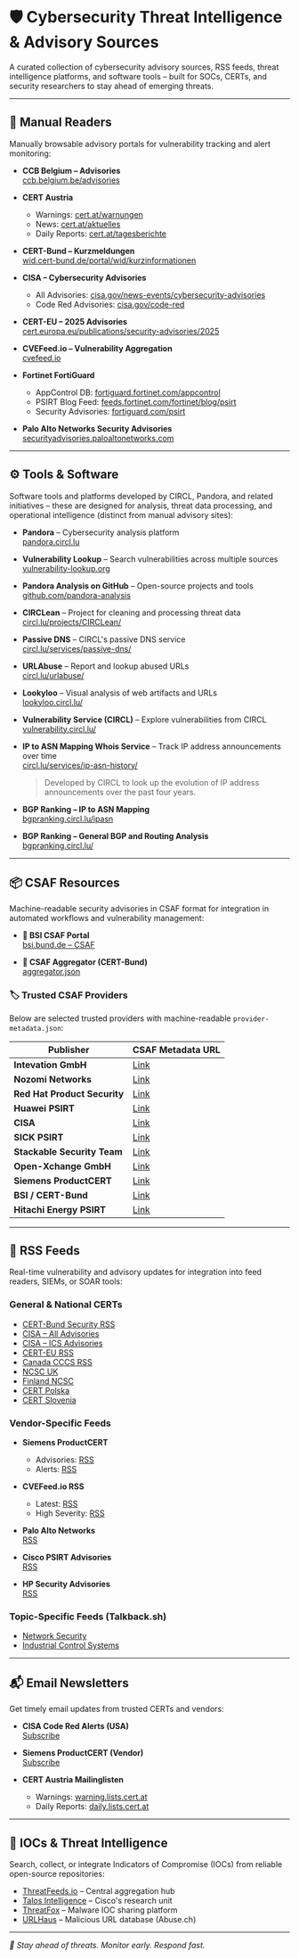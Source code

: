 # 🛡️ Cybersecurity Threat Intelligence & Advisory Sources

A curated collection of cybersecurity advisory sources, RSS feeds, threat intelligence platforms, and software tools – built for SOCs, CERTs, and security researchers to stay ahead of emerging threats.

---

## 📖 Manual Readers

Manually browsable advisory portals for vulnerability tracking and alert monitoring:

- **CCB Belgium – Advisories**  
  [ccb.belgium.be/advisories](https://ccb.belgium.be/advisories)
  
- **CERT Austria**  
  - Warnings: [cert.at/warnungen](https://www.cert.at/de/meldungen/warnungen/)  
  - News: [cert.at/aktuelles](https://www.cert.at/de/meldungen/aktuelles/)  
  - Daily Reports: [cert.at/tagesberichte](https://www.cert.at/de/meldungen/tagesberichte/)
  
- **CERT-Bund – Kurzmeldungen**  
  [wid.cert-bund.de/portal/wid/kurzinformationen](https://wid.cert-bund.de/portal/wid/kurzinformationen)
  
- **CISA – Cybersecurity Advisories**  
  - All Advisories: [cisa.gov/news-events/cybersecurity-advisories](https://www.cisa.gov/news-events/cybersecurity-advisories)  
  - Code Red Advisories: [cisa.gov/code-red](https://www.cisa.gov/news-events/cybersecurity-advisories?f%5B0%5D=advisory_type%3A94)
  
- **CERT-EU – 2025 Advisories**  
  [cert.europa.eu/publications/security-advisories/2025](https://cert.europa.eu/publications/security-advisories/2025)
  
- **CVEFeed.io – Vulnerability Aggregation**  
  [cvefeed.io](https://cvefeed.io/)
  
- **Fortinet FortiGuard**  
  - AppControl DB: [fortiguard.fortinet.com/appcontrol](https://fortiguard.fortinet.com/appcontrol)  
  - PSIRT Blog Feed: [feeds.fortinet.com/fortinet/blog/psirt](https://feeds.fortinet.com/fortinet/blog/psirt)  
  - Security Advisories: [fortiguard.com/psirt](https://www.fortiguard.com/psirt)
  
- **Palo Alto Networks Security Advisories**  
  [securityadvisories.paloaltonetworks.com](https://securityadvisories.paloaltonetworks.com/)

---


## ⚙️ Tools & Software

Software tools and platforms developed by CIRCL, Pandora, and related initiatives – these are designed for analysis, threat data processing, and operational intelligence (distinct from manual advisory sites):

- **Pandora** – Cybersecurity analysis platform  
  [pandora.circl.lu](https://pandora.circl.lu)
  
- **Vulnerability Lookup** – Search vulnerabilities across multiple sources  
  [vulnerability-lookup.org](https://www.vulnerability-lookup.org/)
  
- **Pandora Analysis on GitHub** – Open-source projects and tools  
  [github.com/pandora-analysis](https://github.com/pandora-analysis)
  
- **CIRCLean** – Project for cleaning and processing threat data  
  [circl.lu/projects/CIRCLean/](https://circl.lu/projects/CIRCLean/)
  
- **Passive DNS** – CIRCL's passive DNS service  
  [circl.lu/services/passive-dns/](https://circl.lu/services/passive-dns/)
  
- **URLAbuse** – Report and lookup abused URLs  
  [circl.lu/urlabuse/](https://circl.lu/urlabuse/)
  
- **Lookyloo** – Visual analysis of web artifacts and URLs  
  [lookyloo.circl.lu/](https://lookyloo.circl.lu/)
  
- **Vulnerability Service (CIRCL)** – Explore vulnerabilities from CIRCL  
  [vulnerability.circl.lu/](https://vulnerability.circl.lu/)
  
- **IP to ASN Mapping Whois Service** – Track IP address announcements over time  
  [circl.lu/services/ip-asn-history/](https://circl.lu/services/ip-asn-history/)  
  > Developed by CIRCL to look up the evolution of IP address announcements over the past four years.
  
- **BGP Ranking – IP to ASN Mapping**  
  [bgpranking.circl.lu/ipasn](https://bgpranking.circl.lu/ipasn)
  
- **BGP Ranking – General BGP and Routing Analysis**  
  [bgpranking.circl.lu/](https://bgpranking.circl.lu/)

---

## 📦 CSAF Resources

Machine-readable security advisories in CSAF format for integration in automated workflows and vulnerability management:

- **📘 BSI CSAF Portal**  
  [bsi.bund.de – CSAF](https://www.bsi.bund.de/DE/Themen/Unternehmen-und-Organisationen/Informationen-und-Empfehlungen/Empfehlungen-nach-Angriffszielen/Industrielle-Steuerungs-und-Automatisierungssysteme/CSAF/CSAF_node.html)

- **🔗 CSAF Aggregator (CERT-Bund)**  
  [aggregator.json](https://wid.cert-bund.de/.well-known/csaf-aggregator/aggregator.json)  
  

### 🏷️ Trusted CSAF Providers

Below are selected trusted providers with machine-readable `provider-metadata.json`:

| Publisher                         | CSAF Metadata URL |
|----------------------------------|-------------------|
| **Intevation GmbH**              | [Link](https://intevation.de/.well-known/csaf/provider-metadata.json) |
| **Nozomi Networks**              | [Link](https://csaf.data.security.nozominetworks.com/provider-metadata.json) |
| **Red Hat Product Security**     | [Link](https://security.access.redhat.com/data/csaf/v2/provider-metadata.json) |
| **Huawei PSIRT**                 | [Link](https://www.huawei.com/.well-known/csaf/provider-metadata.json) |
| **CISA**                         | [Link](https://www.cisa.gov/sites/default/files/csaf/provider-metadata.json) |
| **SICK PSIRT**                   | [Link](https://www.sick.com/.well-known/csaf/provider-metadata.json) |
| **Stackable Security Team**      | [Link](https://advisories.stackable.tech/.well-known/csaf/provider-metadata.json) |
| **Open-Xchange GmbH**            | [Link](https://www.open-xchange.com/.well-known/csaf/provider-metadata.json) |
| **Siemens ProductCERT**          | [Link](https://cert-portal.siemens.com/productcert/csaf/provider-metadata.json) |
| **BSI / CERT-Bund**              | [Link](https://wid.cert-bund.de/.well-known/csaf/provider-metadata.json) |
| **Hitachi Energy PSIRT**     | [Link](https://aggregator.cert-bund.de/.well-known/csaf-aggregator/www_hitachienergy_com_cybersecurity_alerts-and-notifications/provider-metadata.json) |


---

## 📡 RSS Feeds

Real-time vulnerability and advisory updates for integration into feed readers, SIEMs, or SOAR tools:

### General & National CERTs

- [CERT-Bund Security RSS](https://wid.cert-bund.de/content/public/securityAdvisory/rss)  
- [CISA – All Advisories](https://www.cisa.gov/cybersecurity-advisories/all.xml)  
- [CISA – ICS Advisories](https://www.cisa.gov/cybersecurity-advisories/ics-advisories.xml)  
- [CERT-EU RSS](https://cert.europa.eu/publications/security-advisories-rss)  
- [Canada CCCS RSS](https://www.cyber.gc.ca/api/cccs/rss/v1/get?feed=alerts_advisories&lang=en)  
- [NCSC UK](https://www.ncsc.gov.uk/api/1/services/v1/all-rss-feed.xml)  
- [Finland NCSC](https://www.kyberturvallisuuskeskus.fi/feed/rss/en)  
- [CERT Polska](https://cert.pl/en/rss.xml)  
- [CERT Slovenia](https://www.cert.si/en/category/news/feed/)

### Vendor-Specific Feeds

- **Siemens ProductCERT**  
  - Advisories: [RSS](https://cert-portal.siemens.com/productcert/rss/advisories.atom?ste_sid=6cf9821d2148622624d167e8ab7104bd)  
  - Alerts: [RSS](https://cert-portal.siemens.com/productcert/rss/alerts.atom?ste_sid=6cf9821d2148622624d167e8ab7104bd)
  
- **CVEFeed.io RSS**  
  - Latest: [RSS](https://cvefeed.io/rssfeed/latest.xml)  
  - High Severity: [RSS](https://cvefeed.io/rssfeed/severity/high.xml)
  
- **Palo Alto Networks**  
  [RSS](https://securityadvisories.paloaltonetworks.com/rss.xml)
  
- **Cisco PSIRT Advisories**  
  [RSS](https://sec.cloudapps.cisco.com/security/center/psirtrss20/CiscoSecurityAdvisory.xml)
  
- **HP Security Advisories**  
  [RSS](https://support.hp.com/wcc-widget-services/us-en/rss-feed?category=business-solutions-software&id=232422101974597001049413910241836)

### Topic-Specific Feeds (Talkback.sh)

- [Network Security](https://talkback.sh/resources/feed/category/7/)  
- [Industrial Control Systems](https://talkback.sh/resources/feed/category/6/)

---

## 📬 Email Newsletters

Get timely email updates from trusted CERTs and vendors:

- **CISA Code Red Alerts (USA)**  
  [Subscribe](https://public.govdelivery.com/accounts/USDHSCISA/subscriber/new?qsp=CODE_RED)
  
- **Siemens ProductCERT (Vendor)**  
  [Subscribe](https://www.siemens.com/global/en/products/services/cert.html#SubscribetoSecurityAdvisories)
  
- **CERT Austria Mailinglisten**  
  - Warnings: [warning.lists.cert.at](https://lists.cert.at/mailman3/postorius/lists/warning.lists.cert.at/)  
  - Daily Reports: [daily.lists.cert.at](https://lists.cert.at/mailman3/postorius/lists/daily.lists.cert.at/)

---

## 🧠 IOCs & Threat Intelligence

Search, collect, or integrate Indicators of Compromise (IOCs) from reliable open-source repositories:

- [ThreatFeeds.io](https://threatfeeds.io/) – Central aggregation hub  
- [Talos Intelligence](https://www.talosintelligence.com/) – Cisco's research unit  
- [ThreatFox](https://threatfox.abuse.ch/) – Malware IOC sharing platform  
- [URLHaus](https://urlhaus.abuse.ch/) – Malicious URL database (Abuse.ch)

---

_🔐 Stay ahead of threats. Monitor early. Respond fast._
